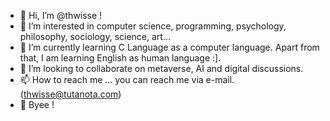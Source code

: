 - 🤝 Hi, I’m @thwisse !
- 👀 I’m interested in computer science, programming, psychology, philosophy, sociology, science, art... 
- 🌱 I’m currently learning C Language as a computer language. Apart from that, I am learning English as human language :]. 
- 💞️ I’m looking to collaborate on metaverse, AI and digital discussions.
- 📫 How to reach me ... you can reach me via e-mail. (thwisse@tutanota.com)
- 👋 Byee !

<!---
thwisse/thwisse is a ✨ special ✨ repository because its `README.md` (this file) appears on your GitHub profile.
You can click the Preview link to take a look at your changes.
--->
